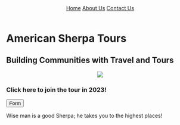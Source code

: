 <!DOCTYPE html>
<html>
    <meta ln="en">
<head>
    <title>American Sherpa Tours</title>
    <link rel="stylesheet" type="text/css" href="style.css">
    </head>
<body>
 <header>
    <section class="navbar">
        <nav>
            <a href="home.html">Home</a>
            <a href="about.html">About Us</a>
            <a href="contact.html">Contact Us</a>
        </nav>
    </section>
 </header>
 <div class="text">
        <h1>American Sherpa Tours</h1>
        <h2>Building Communities with Travel and Tours</h2>
    </div>
 <div class="image">
    <center><img src="Nepal.jpg"></center>
 </div>
 <div class="form">
    <h3>Click here to join the tour in 2023!</h3>
    <a href="https://forms.gle/avHzvwVRS3PR5pbK8" target="_blank"><button>Form</button></a>
 </div>
 <footer>
   <p>Wise man is a good Sherpa; he takes you to the highest places!</p>
 </footer>
</body>
